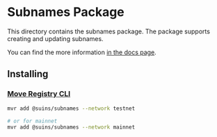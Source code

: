 # Subnames Package

This directory contains the subnames package. The package supports creating and updating subnames.

You can find the more information
[in the docs page](https://docs.suins.io/developer/subnames).

## Installing

### [Move Registry CLI](https://docs.suins.io/move-registry)

```bash
mvr add @suins/subnames --network testnet

# or for mainnet
mvr add @suins/subnames --network mainnet
```
